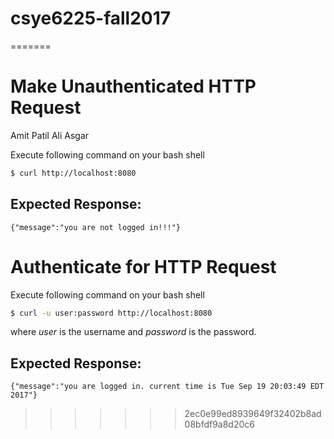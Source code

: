 # csye6225-fall2017
=======
# Make Unauthenticated HTTP Request
Amit Patil
Ali Asgar

Execute following command on your bash shell
``` bash
$ curl http://localhost:8080
```

## Expected Response:
```
{"message":"you are not logged in!!!"}
```

# Authenticate for HTTP Request

Execute following command on your bash shell
``` bash
$ curl -u user:password http://localhost:8080
```

where *user* is the username and *password* is the password.

## Expected Response:
 ```
 {"message":"you are logged in. current time is Tue Sep 19 20:03:49 EDT 2017"}
 ```
>>>>>>> 2ec0e99ed8939649f32402b8ad08bfdf9a8d20c6

